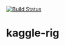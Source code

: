 [![Build Status](https://travis-ci.org/seahrh/kaggle-rig.svg?branch=master)](https://travis-ci.org/seahrh/kaggle-rig)

kaggle-rig
===
